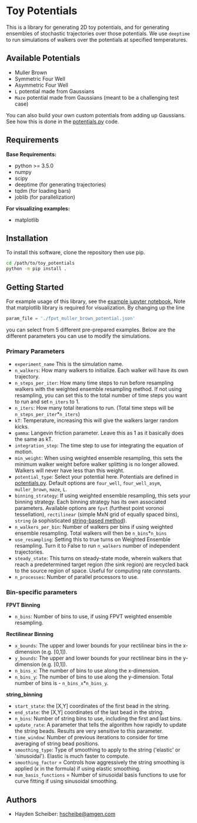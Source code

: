 # Toy Potentials 

This is a library for generating 2D toy potentials, and for generating ensembles of stochastic trajectories over those potentials. We use `deeptime` to run simulations of walkers over the potentials at specified temperatures.

## Available Potentials
 - Muller Brown
 - Symmetric Four Well
 - Asymmetric Four Well
 - `L` potential made from Gaussians 
 - `Maze` potential made from Gaussians (meant to be a challenging test case)
 
 You can also build your own custom potentials from adding up Gaussians. See how this is done in the [potentials.py](./src/toy_potentials/potentials.py) code.

## Requirements
**Base Requirements:**
- python >= 3.5.0
- numpy
- scipy 
- deeptime (for generating trajectories) 
- tqdm (for loading bars)
- joblib (for parallelization)

**For visualizing examples:**
- matplotlib


## Installation
To install this software, clone the repository then use pip.
```bash
cd /path/to/toy_potentials
python -m pip install .
```

## Getting Started

For example usage of this library, see the [example jupyter notebook.](./examples/sim_visualization.ipynb) Note that matplotlib library is required for visualization. By changing up the line
```python
param_file = './fpvt_muller_brown_potential.json'
```
you can select from 5 different pre-prepared examples. Below are the different parameters you can use to modify the simulations.
### Primary Parameters
- `experiment_name` This is the simulation name.
- `n_walkers`:  How many walkers to initialize. Each walker will have its own trajectory.
- `n_steps_per_iter`: How many time steps to run before resampling walkers with the weighted ensemble resampling method. If not using resampling, you can set this to the total number of time steps you want to run and set `n_iters` to 1.
- `n_iters`:  How many total iterations to run. (Total time steps will be `n_steps_per_iter`*`n_iters`)
- `kT`: Temperature, increasing this will give the walkers larger random kicks.
- `gamma`: Langevin friction parameter. Leave this as 1 as it basically does the same as kT.
- `integration_step`: The time step to use for integrating the equation of motion.
- `min_weight`: When using weighted ensemble resampling, this sets the minimum walker weight before walker splitting is no longer allowed. Walkers will never have less than this weight.
- `potential_type`: Select your potential here. Potentials are defined in [potentials.py](./src/toy_potentials/potentials.py). Default options are `four_well`, `four_well_asym`, `muller_brown`, `maze`, `L`.
- `binning_strategy`: If using weighted ensemble resampling, this sets your binning strategy. Each binning strategy has its own associated parameters. Available options are `fpvt` (furthest point voronoi tessellation), `rectilinear` (simple MxN grid of equally spaced bins), `string` (a sophisticated [string-based method](https://stringmethodexamples.readthedocs.io/en/latest/)).
- `n_walkers_per_bin`: Number of walkers per bins if using weighted ensemble resampling. Total walkers will then be `n_bins`*`n_bins`
- `use_resampling`: Setting this to true turns on Weighted Ensemble resampling. Turn it to False to run `n_walkers` number of independent trajectories.
- `steady_state`: This turns on steady-state mode, wherein walkers that reach a predetermined target region (the sink region) are recycled back to the source region of space. Useful for computing rate connstants.
- `n_processes`: Number of parallel processors to use.

### Bin-specific parameters

__FPVT Binning__
- `n_bins`: Number of bins to use, if using FPVT weighted ensemble resampling.

__Rectilinear Binning__
- `x_bounds`: The upper and lower bounds for your rectilinear bins in the x-dimension (e.g. [0,1]).
- `y_bounds`: The upper and lower bounds for your rectilinear bins in the y-dimension (e.g. [0,1]).
- `n_bins_x`: The number of bins to use along the x-dimension.
- `n_bins_y`: The number of bins to use along the y-dimension. Total number of bins is - `n_bins_x`*`n_bins_y`.

__string_binning__
- `start_state`: the [X,Y] coordinates of the first bead in the string.
- `end_state`: the [X,Y] coordinates of the last bead in the string.
- `n_bins`: Number of string bins to use, including the first and last bins.
- `update_rate`: A parameter that tells the algorithm how rapidly to update the string beads. Results are very sensitive to this parameter.
- `time_window`: Number of previous iterations to consider for time averaging of string bead positions.
- `smoothing_type`: Type of smoothing to apply to the string ('elastic' or 'sinusoidal'). Elastic is much faster to compute.
- `smoothing_factor` = Controls how aggressively the string smoothing is applied (κ in the formula) if using elastic smoothing.
- `num_basis_functions` = Number of sinusoidal basis functions to use for curve fitting if using sinusoidal smoothing.

## Authors

- Hayden Scheiber: hscheibe@amgen.com